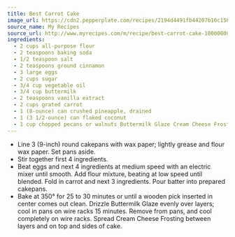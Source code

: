 ```yaml
---
title: Best Carrot Cake
image_url: https://cdn2.pepperplate.com/recipes/2194d4491fb44207b16c156e391672d0.jpg
source_name: My Recipes
source_url: http://www.myrecipes.com/m/recipe/best-carrot-cake-10000000257583/
ingredients:
  - 2 cups all-purpose flour
  - 2 teaspoons baking soda
  - 1/2 teaspoon salt
  - 2 teaspoons ground cinnamon
  - 3 large eggs
  - 2 cups sugar
  - 3/4 cup vegetable oil
  - 3/4 cup buttermilk
  - 2 teaspoons vanilla extract
  - 2 cups grated carrot
  - 1 (8-ounce) can crushed pineapple, drained
  - 1 (3 1/2-ounce) can flaked coconut
  - 1 cup chopped pecans or walnuts Buttermilk Glaze Cream Cheese Frosting
---
```


* Line 3 (9-inch) round cakepans with wax paper; lightly grease and flour wax paper. Set pans aside.
* Stir together first 4 ingredients.
* Beat eggs and next 4 ingredients at medium speed with an electric mixer until smooth. Add flour mixture, beating at low speed until blended. Fold in carrot and next 3 ingredients. Pour batter into prepared cakepans.
* Bake at 350° for 25 to 30 minutes or until a wooden pick inserted in center comes out clean. Drizzle Buttermilk Glaze evenly over layers; cool in pans on wire racks 15 minutes. Remove from pans, and cool completely on wire racks. Spread Cream Cheese Frosting between layers and on top and sides of cake.
